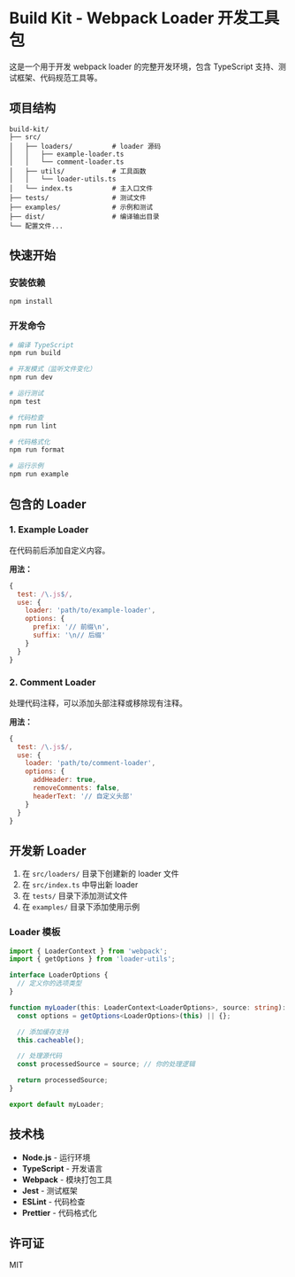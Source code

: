 # Build Kit - Webpack Loader 开发工具包

这是一个用于开发 webpack loader 的完整开发环境，包含 TypeScript 支持、测试框架、代码规范工具等。

## 项目结构

```
build-kit/
├── src/
│   ├── loaders/          # loader 源码
│   │   ├── example-loader.ts
│   │   └── comment-loader.ts
│   ├── utils/            # 工具函数
│   │   └── loader-utils.ts
│   └── index.ts          # 主入口文件
├── tests/                # 测试文件
├── examples/             # 示例和测试
├── dist/                 # 编译输出目录
└── 配置文件...
```

## 快速开始

### 安装依赖

```bash
npm install
```

### 开发命令

```bash
# 编译 TypeScript
npm run build

# 开发模式（监听文件变化）
npm run dev

# 运行测试
npm test

# 代码检查
npm run lint

# 代码格式化
npm run format

# 运行示例
npm run example
```

## 包含的 Loader

### 1. Example Loader

在代码前后添加自定义内容。

**用法：**

```javascript
{
  test: /\.js$/,
  use: {
    loader: 'path/to/example-loader',
    options: {
      prefix: '// 前缀\n',
      suffix: '\n// 后缀'
    }
  }
}
```

### 2. Comment Loader

处理代码注释，可以添加头部注释或移除现有注释。

**用法：**

```javascript
{
  test: /\.js$/,
  use: {
    loader: 'path/to/comment-loader',
    options: {
      addHeader: true,
      removeComments: false,
      headerText: '// 自定义头部'
    }
  }
}
```

## 开发新 Loader

1. 在 `src/loaders/` 目录下创建新的 loader 文件
2. 在 `src/index.ts` 中导出新 loader
3. 在 `tests/` 目录下添加测试文件
4. 在 `examples/` 目录下添加使用示例

### Loader 模板

```typescript
import { LoaderContext } from 'webpack';
import { getOptions } from 'loader-utils';

interface LoaderOptions {
  // 定义你的选项类型
}

function myLoader(this: LoaderContext<LoaderOptions>, source: string): string {
  const options = getOptions<LoaderOptions>(this) || {};

  // 添加缓存支持
  this.cacheable();

  // 处理源代码
  const processedSource = source; // 你的处理逻辑

  return processedSource;
}

export default myLoader;
```

## 技术栈

- **Node.js** - 运行环境
- **TypeScript** - 开发语言
- **Webpack** - 模块打包工具
- **Jest** - 测试框架
- **ESLint** - 代码检查
- **Prettier** - 代码格式化

## 许可证

MIT
